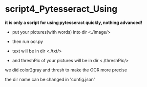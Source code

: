 # script4_Pytesseract_Using

**it is only a script for using pytesseract quickly, nothing advanced!**

- put your pictures(with words) into dir <./image/>

- then run ocr.py

- text will be in dir <./txt/> 

- and threshPic of your pictures will be in dir <./threshPic/> 

we did color2gray and thresh to make the OCR more precise

the dir name can be changed in 'config.json'